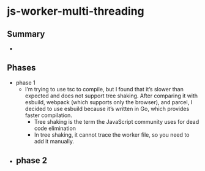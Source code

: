 # js-worker-multi-threading

## Summary

- 

## Phases

- phase 1
    - I’m trying to use tsc to compile, but I found that it’s slower than expected and does not support tree shaking. After comparing it with esbuild, webpack (which supports only the browser), and parcel, I decided to use esbuild because it’s written in Go, which provides faster compilation.
        - Tree shaking is the term the JavaScript community uses for dead code elimination
        - In tree shaking, it cannot trace the worker file, so you need to add it manually.
- phase 2
    - 